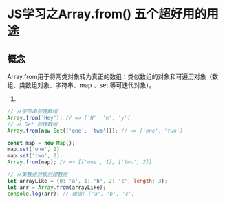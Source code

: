 
 # JS学习之Array.from() 五个超好用的用途

  ## 概念
Array.from用于将两类对象转为真正的数组：类似数组的对象和可遍历对象（数组、类数组对象、字符串、map 、set 等可迭代对象）。

1. 

```javascript
// 从字符串创建数组
Array.from('Hey'); // => ['H', 'e', 'y']
// 从 Set 创建数组
Array.from(new Set(['one', 'two'])); // => ['one', 'two']

const map = new Map();
map.set('one', 1)
map.set('two', 2);
Array.from(map); // => [['one', 1], ['two', 2]]
```

```javascript
// 从类数组对象创建数组
let arrayLike = {0: 'a', 1: 'b', 2: 'c', length: 3};
let arr = Array.from(arrayLike);
console.log(arr); // 输出: ['a', 'b', 'c']
```